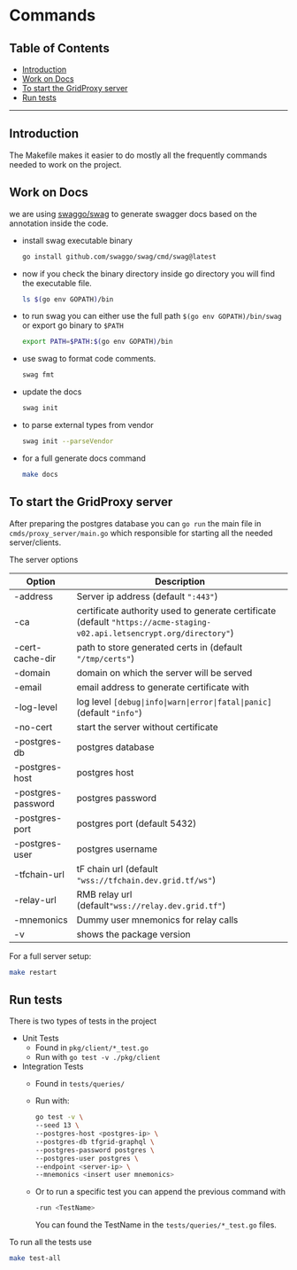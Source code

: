 <h1>Commands</h1>

<h2>Table of Contents</h2>

- [Introduction](#introduction)
- [Work on Docs](#work-on-docs)
- [To start the GridProxy server](#to-start-the-gridproxy-server)
- [Run tests](#run-tests)

***

## Introduction

The Makefile makes it easier to do mostly all the frequently commands needed to work on the project.

## Work on Docs

we are using [swaggo/swag](https://github.com/swaggo/swag) to generate swagger docs based on the annotation inside the code.

- install swag executable binary

  ```bash
  go install github.com/swaggo/swag/cmd/swag@latest
  ```

- now if you check the binary directory inside go directory you will find the executable file.

  ```bash
  ls $(go env GOPATH)/bin
  ```

- to run swag you can either use the full path `$(go env GOPATH)/bin/swag` or export go binary to `$PATH`

  ```bash
  export PATH=$PATH:$(go env GOPATH)/bin
  ```

- use swag to format code comments.

  ```bash
  swag fmt
  ```

- update the docs

  ```bash
  swag init
  ```

- to parse external types from vendor

  ```bash
  swag init --parseVendor
  ```

- for a full generate docs command

  ```bash
  make docs
  ```

## To start the GridProxy server

After preparing the postgres database you can `go run` the main file in `cmds/proxy_server/main.go` which responsible for starting all the needed server/clients.

The server options

| Option             | Description                                                                                                             |
| ------------------ | ----------------------------------------------------------------------------------------------------------------------- |
| -address           | Server ip address (default `":443"`)                                                                                    |
| -ca                | certificate authority used to generate certificate (default `"https://acme-staging-v02.api.letsencrypt.org/directory"`) |
| -cert-cache-dir    | path to store generated certs in (default `"/tmp/certs"`)                                                               |
| -domain            | domain on which the server will be served                                                                               |
| -email             | email address to generate certificate with                                                                              |
| -log-level         | log level `[debug\|info\|warn\|error\|fatal\|panic]` (default `"info"`)                                                 |
| -no-cert           | start the server without certificate                                                                                    |
| -postgres-db       | postgres database                                                                                                       |
| -postgres-host     | postgres host                                                                                                           |
| -postgres-password | postgres password                                                                                                       |
| -postgres-port     | postgres port (default 5432)                                                                                            |
| -postgres-user     | postgres username                                                                                                       |
| -tfchain-url       | tF chain url (default `"wss://tfchain.dev.grid.tf/ws"`)                                                                 |
| -relay-url         | RMB relay url (default`"wss://relay.dev.grid.tf"`)                                                                      |
| -mnemonics         | Dummy user mnemonics for relay calls                                                                                    |
| -v                 | shows the package version                                                                                               |

For a full server setup:

```bash
make restart
```

## Run tests

There is two types of tests in the project

- Unit Tests
  - Found in `pkg/client/*_test.go`
  - Run with `go test -v ./pkg/client`
- Integration Tests
  - Found in `tests/queries/`
  - Run with:

    ```bash
    go test -v \
    --seed 13 \
    --postgres-host <postgres-ip> \
    --postgres-db tfgrid-graphql \
    --postgres-password postgres \
    --postgres-user postgres \
    --endpoint <server-ip> \
    --mnemonics <insert user mnemonics>
    ```

  - Or to run a specific test you can append the previous command with

    ```bash
    -run <TestName>
    ```

    You can found the TestName in the `tests/queries/*_test.go` files.

To run all the tests use

```bash
make test-all
```

